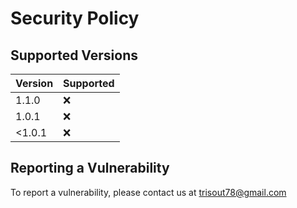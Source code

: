 # Security Policy

## Supported Versions

| Version | Supported          |
|---------|--------------------|
| 1.1.0   | :x:                |
| 1.0.1   | :x:                |
| <1.0.1  | :x:                |

## Reporting a Vulnerability

To report a vulnerability, please contact us at trisout78@gmail.com
